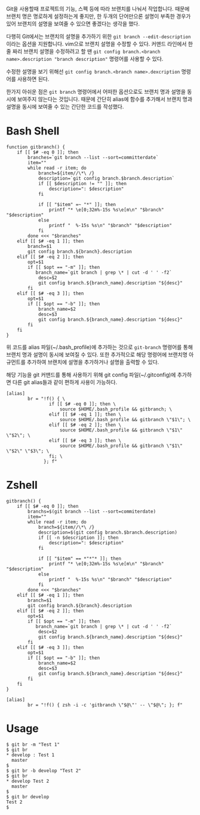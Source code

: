 Git을 사용할때 프로젝트의 기능, 스펙 등에 따라 브랜치를 나눠서 작업합니다. 때문에 브랜치 명은 명로하게 설정하는게 좋지만, 한 두개의 단어만으론 설명이 부족한 경우가 있어 브랜치의 설명을 보여줄 수 있으면 좋겠다는 생각을 했다.

다행히 Git에서는 브랜치의 설명을 추가하기 위한 `git branch --edit-description` 이라는 옵션을 지원합니다. vim으로 브랜치 설명을 수정할 수 있다. 커맨드 라인에서 한줄 짜리 브랜치 설명을 수정하려고 할 땐 `git config branch.<branch name>.description "branch description"` 명령어를 사용할 수 있다.

수정한 설명을 보기 위해선 `git config branch.<branch name>.dexcription` 명령어를 사용하면 된다.

한가지 아쉬운 점은 `git branch` 명령어에서 어떠한 옵션으로도 브랜치 명과 설명을 동시에 보여주지 않는다는 것입니다. 때문에 간단히 alias에 함수를 추가해서 브랜치 명과 설명을 동시에 보여줄 수 있는 간단한 코드를 작성했다.

# Bash Shell

```shell
function gitbranch() {
    if [[ $# -eq 0 ]]; then
        branches=`git branch --list --sort=committerdate`
        item=""
        while read -r item; do
            branch=${item//\*\ /}
            description=`git config branch.$branch.description`
            if [[ $description != "" ]]; then
                description=": $description"
            fi

            if [[ "$item" =~ "*" ]]; then
                printf "* \e[0;32m%-15s %s\e[m\n" "$branch" "$description"
            else
                printf "  %-15s %s\n" "$branch" "$description"
            fi
        done <<< "$branches"
    elif [[ $# -eq 1 ]]; then
        branch=$1
        git config branch.${branch}.description
    elif [[ $# -eq 2 ]]; then
        opt=$1
        if [[ $opt == "-m" ]]; then
           branch_name=`git branch | grep \* | cut -d ' ' -f2`
            desc=$2
            git config branch.${branch_name}.description "${desc}"
        fi
    elif [[ $# -eq 3 ]]; then
        opt=$1
        if [[ $opt == "-b" ]]; then
            branch_name=$2
            desc=$3
            git config branch.${branch_name}.description "${desc}"
        fi
    fi
}

```

위 코드를 alias 파일(~/.bash_profile)에 추가하는 것으로 `git-branch` 명령어를 통해 브랜치 명과 설명이 동시에 보여질 수 있다. 또한 추가적으로 해당 명령어에 브랜치명 아규먼트를 추가하여 브랜치에 설명을 추가하거나 설명을 출력할 수 있다.

해당 기능을 git 커맨드를 통해 사용하기 위해 git config 파일(~/.gitconfig)에 추가하면 다른 git alias들과 같이 편하게 사용이 가능하다.

```shell
[alias]
        br = "!f() { \
                if [[ $# -eq 0 ]]; then \
                    source $HOME/.bash_profile && gitbranch; \
                elif [[ $# -eq 1 ]]; then \
                    source $HOME/.bash_profile && gitbranch \"$1\"; \
                elif [[ $# -eq 2 ]]; then \
                    source $HOME/.bash_profile && gitbranch \"$1\" \"$2\"; \
                elif [[ $# -eq 3 ]]; then \
                    source $HOME/.bash_profile && gitbranch \"$1\" \"$2\" \"$3\"; \
                fi; \
              }; f"
```

# Zshell

```shell
gitbranch() {
    if [[ $# -eq 0 ]]; then
        branchs=$(git branch --list --sort=commiterdate)
        item=""
        while read -r item; do
            branch=${item//\*\ /}
            description=$(git config branch.$branch.description)
            if [[ -n $description ]]; then
                description=": $description"
            fi

            if [[ "$item" == *"*"* ]]; then
                printf "* \e[0;32m%-15s %s\e[m\n" "$branch" "$description"
            else
                printf "  %-15s %s\n" "$branch" "$description"
            fi
        done <<< "$branches"
    elif [[ $# -eq 1 ]]; then
        branch=$1
        git config branch.${branch}.description
    elif [[ $# -eq 2 ]]; then
        opt=$1
        if [[ $opt == "-m" ]]; then
           branch_name=`git branch | grep \* | cut -d ' ' -f2`
            desc=$2
            git config branch.${branch_name}.description "${desc}"
        fi
    elif [[ $# -eq 3 ]]; then
        opt=$1
        if [[ $opt == "-b" ]]; then
            branch_name=$2
            desc=$3
            git config branch.${branch_name}.description "${desc}"
        fi
    fi
}
```

```shell
[alias]
        br = "!f() { zsh -i -c 'gitbranch \"$@\"' -- \"$@\"; }; f"
```

# Usage

```terminal
$ git br -m "Test 1"
$ git br
* develop : Test 1
  master
$
$ git br -b develop "Test 2"
$ git br
* develop Test 2
  master
$
$ git br develop
Test 2
$
```
